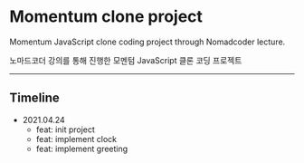 # Momentum clone project

Momentum JavaScript clone coding project through Nomadcoder lecture.

노마드코더 강의를 통해 진행한 모멘텀 JavaScript 클론 코딩 프로젝트

---

## Timeline

- 2021.04.24
  - feat: init project
  - feat: implement clock
  - feat: implement greeting
